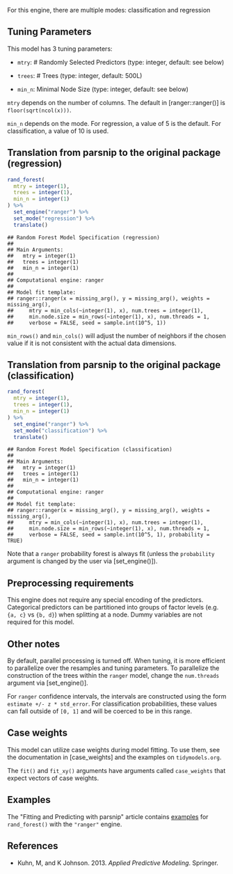 


For this engine, there are multiple modes: classification and regression

## Tuning Parameters



This model has 3 tuning parameters:

- `mtry`: # Randomly Selected Predictors (type: integer, default: see below)

- `trees`: # Trees (type: integer, default: 500L)

- `min_n`: Minimal Node Size (type: integer, default: see below)

`mtry` depends on the number of columns. The default in [ranger::ranger()] is `floor(sqrt(ncol(x)))`.

`min_n` depends on the mode. For regression, a value of 5 is the default. For classification, a value of 10 is used. 

## Translation from parsnip to the original package (regression)


```r
rand_forest(
  mtry = integer(1),
  trees = integer(1),
  min_n = integer(1)
) %>%  
  set_engine("ranger") %>% 
  set_mode("regression") %>% 
  translate()
```

```
## Random Forest Model Specification (regression)
## 
## Main Arguments:
##   mtry = integer(1)
##   trees = integer(1)
##   min_n = integer(1)
## 
## Computational engine: ranger 
## 
## Model fit template:
## ranger::ranger(x = missing_arg(), y = missing_arg(), weights = missing_arg(), 
##     mtry = min_cols(~integer(1), x), num.trees = integer(1), 
##     min.node.size = min_rows(~integer(1), x), num.threads = 1, 
##     verbose = FALSE, seed = sample.int(10^5, 1))
```

`min_rows()` and `min_cols()` will adjust the number of neighbors if the chosen value if it is not consistent with the actual data dimensions.

## Translation from parsnip to the original package (classification)


```r
rand_forest(
  mtry = integer(1),
  trees = integer(1),
  min_n = integer(1)
) %>% 
  set_engine("ranger") %>% 
  set_mode("classification") %>% 
  translate()
```

```
## Random Forest Model Specification (classification)
## 
## Main Arguments:
##   mtry = integer(1)
##   trees = integer(1)
##   min_n = integer(1)
## 
## Computational engine: ranger 
## 
## Model fit template:
## ranger::ranger(x = missing_arg(), y = missing_arg(), weights = missing_arg(), 
##     mtry = min_cols(~integer(1), x), num.trees = integer(1), 
##     min.node.size = min_rows(~integer(1), x), num.threads = 1, 
##     verbose = FALSE, seed = sample.int(10^5, 1), probability = TRUE)
```

Note that a `ranger` probability forest is always fit (unless the `probability` argument is changed by the user via [set_engine()]).

## Preprocessing requirements


This engine does not require any special encoding of the predictors. Categorical predictors can be partitioned into groups of factor levels (e.g. `{a, c}` vs `{b, d}`) when splitting at a node. Dummy variables are not required for this model. 

## Other notes

By default, parallel processing is turned off. When tuning, it is more efficient to parallelize over the resamples and tuning parameters. To parallelize the construction of the trees within the `ranger` model, change the `num.threads` argument via [set_engine()]. 

For `ranger` confidence intervals, the intervals are  constructed using the form `estimate +/- z * std_error`. For  classification probabilities, these values can fall outside of  `[0, 1]` and will be coerced to be in this range.

## Case weights


This model can utilize case weights during model fitting. To use them, see the documentation in [case_weights] and the examples on `tidymodels.org`. 

The `fit()` and `fit_xy()` arguments have arguments called `case_weights` that expect vectors of case weights. 

## Examples 

The "Fitting and Predicting with parsnip" article contains [examples](https://parsnip.tidymodels.org/articles/articles/Examples.html#rand-forest-ranger) for `rand_forest()` with the `"ranger"` engine.

## References

 - Kuhn, M, and K Johnson. 2013. _Applied Predictive Modeling_. Springer.
